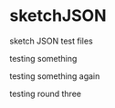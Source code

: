 # sketchJSON
sketch JSON test files


testing something

testing something again

testing round three